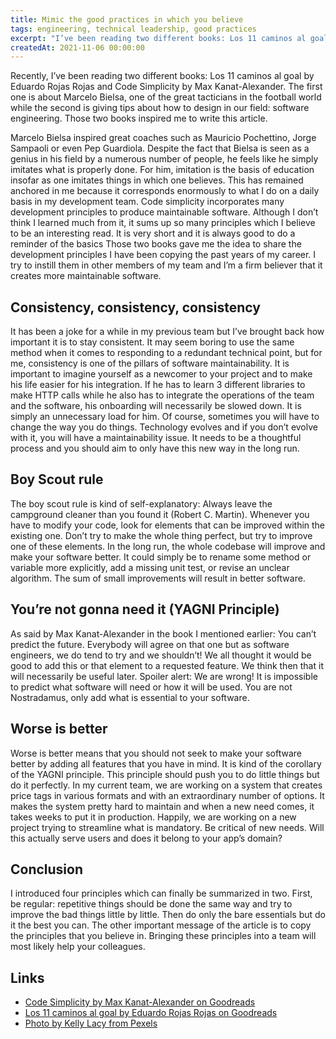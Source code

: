 ```yaml
---
title: Mimic the good practices in which you believe
tags: engineering, technical leadership, good practices
excerpt: "I’ve been reading two different books: Los 11 caminos al goal and Code Simplicity The first one is about Marcelo Bielsa while the second is giving tips about how to design in software engineering. Those two books inspired me to write this article."
createdAt: 2021-11-06 00:00:00
---
```


Recently, I’ve been reading two different books: Los 11 caminos al goal by Eduardo Rojas Rojas and Code Simplicity by Max Kanat-Alexander. The first one is about Marcelo Bielsa, one of the great tacticians in the football world while the second is giving tips about how to design in our field: software engineering. Those two books inspired me to write this article.

Marcelo Bielsa inspired great coaches such as Mauricio Pochettino, Jorge Sampaoli or even Pep Guardiola. Despite the fact that Bielsa is seen as a genius in his field by a numerous number of people, he feels like he simply imitates what is properly done. For him, imitation is the basis of education insofar as one imitates things in which one believes. This has remained anchored in me because it corresponds enormously to what I do on a daily basis in my development team.
Code simplicity incorporates many development principles to produce maintainable software. Although I don’t think I learned much from it, it sums up so many principles which I believe to be an interesting read. It is very short and it is always good to do a reminder of the basics
Those two books gave me the idea to share the development principles I have been copying the past years of my career. I try to instill them in other members of my team and I’m a firm believer that it creates more maintainable software.

## Consistency, consistency, consistency

It has been a joke for a while in my previous team but I’ve brought back how important it is to stay consistent. It may seem boring to use the same method when it comes to responding to a redundant technical point, but for me, consistency is one of the pillars of software maintainability. It is important to imagine yourself as a newcomer to your project and to make his life easier for his integration. If he has to learn 3 different libraries to make HTTP calls while he also has to integrate the operations of the team and the software, his onboarding will necessarily be slowed down. It is simply an unnecessary load for him. Of course, sometimes you will have to change the way you do things. Technology evolves and if you don’t evolve with it, you will have a maintainability issue. It needs to be a thoughtful process and you should aim to only have this new way in the long run.

## Boy Scout rule

The boy scout rule is kind of self-explanatory: Always leave the campground cleaner than you found it (Robert C. Martin). Whenever you have to modify your code, look for elements that can be improved within the existing one. Don’t try to make the whole thing perfect, but try to improve one of these elements. In the long run, the whole codebase will improve and make your software better. It could simply be to rename some method or variable more explicitly, add a missing unit test, or revise an unclear algorithm. The sum of small improvements will result in better software.

## You’re not gonna need it (YAGNI Principle)

As said by Max Kanat-Alexander in the book I mentioned earlier: You can’t predict the future. Everybody will agree on that one but as software engineers, we do tend to try and we shouldn’t! We all thought it would be good to add this or that element to a requested feature. We think then that it will necessarily be useful later. Spoiler alert: We are wrong! It is impossible to predict what software will need or how it will be used. You are not Nostradamus, only add what is essential to your software.

## Worse is better

Worse is better means that you should not seek to make your software better by adding all features that you have in mind. It is kind of the corollary of the YAGNI principle. This principle should push you to do little things but do it perfectly. In my current team, we are working on a system that creates price tags in various formats and with an extraordinary number of options. It makes the system pretty hard to maintain and when a new need comes, it takes weeks to put it in production. Happily, we are working on a new project trying to streamline what is mandatory. Be critical of new needs. Will this actually serve users and does it belong to your app’s domain?

## Conclusion

I introduced four principles which can finally be summarized in two. First, be regular: repetitive things should be done the same way and try to improve the bad things little by little. Then do only the bare essentials but do it the best you can. The other important message of the article is to copy the principles that you believe in. Bringing these principles into a team will most likely help your colleagues.

## Links

- [Code Simplicity by Max Kanat-Alexander on Goodreads](https://www.goodreads.com/book/show/13234063-code-simplicity)
- [Los 11 caminos al goal by Eduardo Rojas Rojas on Goodreads](https://www.goodreads.com/book/show/25312357-marcelo-bielsa-los-11-caminos-al-gol)
- [Photo by Kelly Lacy from Pexels](https://www.pexels.com/@km-l-1179532/)
